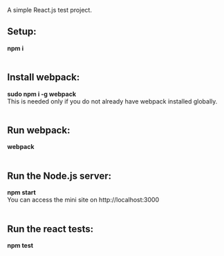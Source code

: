A simple React.js test project.

Setup:
------------------------------------------------------------
<strong>npm i</strong> <br /><br />

Install webpack:
------------------------------------------------------------
<strong>sudo npm i -g webpack</strong><br />
This is needed only if you do not already have webpack installed globally.<br /><br />

Run webpack:
------------------------------------------------------------
<strong>webpack</strong> <br /><br />

Run the Node.js server:
------------------------------------------------------------
<strong>npm start</strong><br />
You can access the mini site on http://localhost:3000 <br /><br />

Run the react tests:
------------------------------------------------------------
<strong>npm test</strong> <br /><br />
